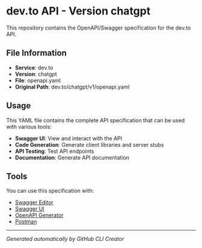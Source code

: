 # dev.to API - Version chatgpt

This repository contains the OpenAPI/Swagger specification for the dev.to API.

## File Information

- **Service**: dev.to
- **Version**: chatgpt
- **File**: openapi.yaml
- **Original Path**: dev.to/chatgpt/v1/openapi.yaml

## Usage

This YAML file contains the complete API specification that can be used with various tools:

- **Swagger UI**: View and interact with the API
- **Code Generation**: Generate client libraries and server stubs
- **API Testing**: Test API endpoints
- **Documentation**: Generate API documentation

## Tools

You can use this specification with:

- [Swagger Editor](https://editor.swagger.io/)
- [Swagger UI](https://swagger.io/tools/swagger-ui/)
- [OpenAPI Generator](https://openapi-generator.tech/)
- [Postman](https://www.postman.com/)

---

*Generated automatically by GitHub CLI Creator*
